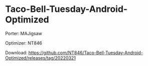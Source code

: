# Taco-Bell-Tuesday-Android-Optimized

 Porter: MAJigsaw

 Optimizer: NT846

 Download:
 https://github.com/NT846/Taco-Bell-Tuesday-Android-Optimized/releases/tag/20220321
